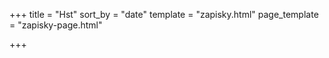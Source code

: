 +++
title = "Hst"
sort_by = "date"
template = "zapisky.html"
page_template = "zapisky-page.html"

+++